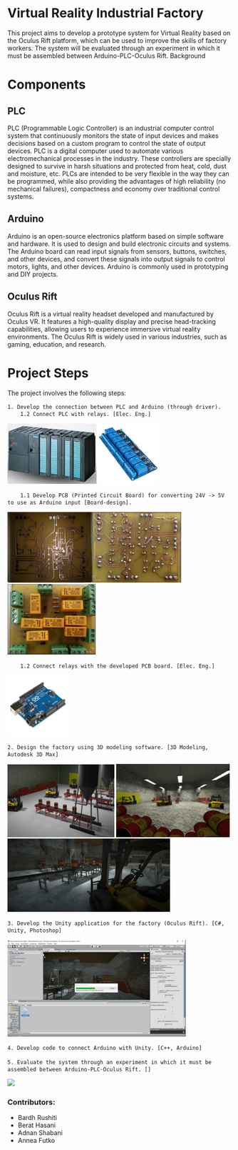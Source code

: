 # Virtual Reality Industrial Factory

This project aims to develop a prototype system for Virtual Reality based on the Oculus Rift platform, which can be used to improve the skills of factory workers. The system will be evaluated through an experiment in which it must be assembled between Arduino-PLC-Oculus Rift.
Background

# Components
## PLC

PLC (Programmable Logic Controller) is an industrial computer control system that continuously monitors the state of input devices and makes decisions based on a custom program to control the state of output devices. PLC is a digital computer used to automate various electromechanical processes in the industry. These controllers are specially designed to survive in harsh situations and protected from heat, cold, dust and moisture, etc. PLCs are intended to be very flexible in the way they can be programmed, while also providing the advantages of high reliability (no mechanical failures), compactness and economy over traditional control systems. 

## Arduino

Arduino is an open-source electronics platform based on simple software and hardware. It is used to design and build electronic circuits and systems. The Arduino board can read input signals from sensors, buttons, switches, and other devices, and convert these signals into output signals to control motors, lights, and other devices. Arduino is commonly used in prototyping and DIY projects.

## Oculus Rift

Oculus Rift is a virtual reality headset developed and manufactured by Oculus VR. It features a high-quality display and precise head-tracking capabilities, allowing users to experience immersive virtual reality environments. The Oculus Rift is widely used in various industries, such as gaming, education, and research.

# Project Steps

The project involves the following steps:

    1. Develop the connection between PLC and Arduino (through driver).
        1.2 Connect PLC with relays. [Elec. Eng.]
<img src="images/myPicture2.png" width="200"> <img src="images/myPicture1.png" width="135">
        
        1.1 Develop PCB (Printed Circuit Board) for converting 24V -> 5V to use as Arduino input [Board-design].
<img src="./images/myPicture7.png" width="190"><img src="./images/myPicture8.png" width="200"><img src="./images/myPicture9.png" width="198">

        1.2 Connect relays with the developed PCB board. [Elec. Eng.]
 <img src="./images/arduino.jpg" width="135"> 

    2. Design the factory using 3D modeling software. [3D Modeling, Autodesk 3D Max]
<img src="./images/myPicture5.png" width="240"> <img src="./images/myPicture6.png" width="255"> <img src="./images/myPicture3.png" width="365">
    
    3. Develop the Unity application for the factory (Oculus Rift). [C#, Unity, Photoshop]
<img src="./images/myPicture4.png" 
width="400">

    4. Develop code to connect Arduino with Unity. [C++, Arduino]

    5. Evaluate the system through an experiment in which it must be assembled between Arduino-PLC-Oculus Rift. []

<img src="./images/vr_factory.gif" 
width="400">

### Contributors:
* Bardh Rushiti
* Berat Hasani
* Adnan Shabani
* Annea Futko

